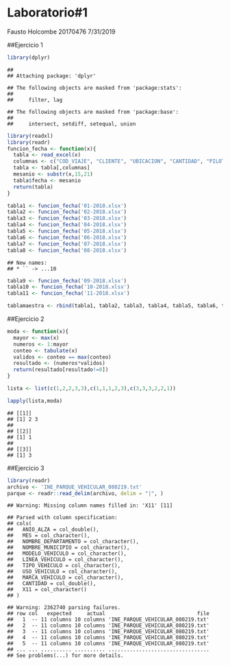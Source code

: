 Laboratorio\#1
================
Fausto Holcombe 20170476
7/31/2019

\#\#Ejercicio 1

``` r
library(dplyr)
```

    ## 
    ## Attaching package: 'dplyr'

    ## The following objects are masked from 'package:stats':
    ## 
    ##     filter, lag

    ## The following objects are masked from 'package:base':
    ## 
    ##     intersect, setdiff, setequal, union

``` r
library(readxl)
library(readr)
funcion_fecha <- function(x){
  tabla <- read_excel(x)
  columnas <- c("COD_VIAJE", "CLIENTE", "UBICACION", "CANTIDAD", "PILOTO", "Q", "CREDITO", "UNIDAD")
  tabla <- tabla[,columnas]
  mesanio <- substr(x,15,21)
  tabla$fecha <- mesanio
  return(tabla)
}

tabla1 <- funcion_fecha('01-2018.xlsx')
tabla2 <- funcion_fecha('02-2018.xlsx')
tabla3 <- funcion_fecha('03-2018.xlsx')
tabla4 <- funcion_fecha('04-2018.xlsx')
tabla5 <- funcion_fecha('05-2018.xlsx')
tabla6 <- funcion_fecha('06-2018.xlsx')
tabla7 <- funcion_fecha('07-2018.xlsx')
tabla8 <- funcion_fecha('08-2018.xlsx')
```

    ## New names:
    ## * `` -> ...10

``` r
tabla9 <- funcion_fecha('09-2018.xlsx')
tabla10 <- funcion_fecha('10-2018.xlsx')
tabla11 <- funcion_fecha('11-2018.xlsx')

tablamaestra <- rbind(tabla1, tabla2, tabla3, tabla4, tabla5, tabla6, tabla7, tabla8, tabla9, tabla10, tabla11)
```

\#\#Ejercicio 2

``` r
moda <- function(x){
  mayor <- max(x)
  numeros <- 1:mayor
  conteo <- tabulate(x)
  validos <- conteo == max(conteo)
  resultado <- (numeros*validos)
  return(resultado[resultado!=0])
}

lista <- list(c(1,2,2,3,3),c(1,1,1,2,3),c(3,3,3,2,2,1))

lapply(lista,moda)
```

    ## [[1]]
    ## [1] 2 3
    ## 
    ## [[2]]
    ## [1] 1
    ## 
    ## [[3]]
    ## [1] 3

\#\#Ejercicio 3

``` r
library(readr)
archivo <- 'INE_PARQUE_VEHICULAR_080219.txt'
parque <- readr::read_delim(archivo, delim = "|", )
```

    ## Warning: Missing column names filled in: 'X11' [11]

    ## Parsed with column specification:
    ## cols(
    ##   ANIO_ALZA = col_double(),
    ##   MES = col_character(),
    ##   NOMBRE_DEPARTAMENTO = col_character(),
    ##   NOMBRE_MUNICIPIO = col_character(),
    ##   MODELO_VEHICULO = col_character(),
    ##   LINEA_VEHICULO = col_character(),
    ##   TIPO_VEHICULO = col_character(),
    ##   USO_VEHICULO = col_character(),
    ##   MARCA_VEHICULO = col_character(),
    ##   CANTIDAD = col_double(),
    ##   X11 = col_character()
    ## )

    ## Warning: 2362740 parsing failures.
    ## row col   expected     actual                              file
    ##   1  -- 11 columns 10 columns 'INE_PARQUE_VEHICULAR_080219.txt'
    ##   2  -- 11 columns 10 columns 'INE_PARQUE_VEHICULAR_080219.txt'
    ##   3  -- 11 columns 10 columns 'INE_PARQUE_VEHICULAR_080219.txt'
    ##   4  -- 11 columns 10 columns 'INE_PARQUE_VEHICULAR_080219.txt'
    ##   5  -- 11 columns 10 columns 'INE_PARQUE_VEHICULAR_080219.txt'
    ## ... ... .......... .......... .................................
    ## See problems(...) for more details.
